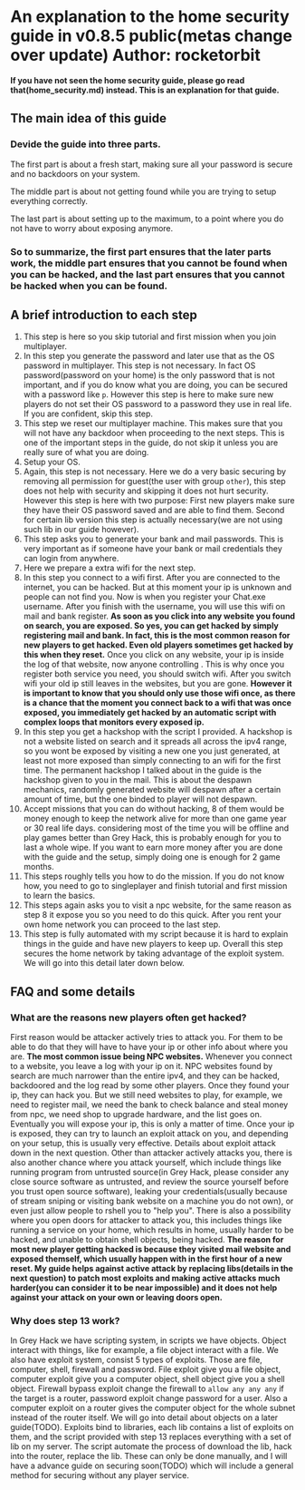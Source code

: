 # An explanation to the home security guide in v0.8.5 public(metas change over update) Author: rocketorbit

**If you have not seen the home security guide, please go read that(home_security.md) instead. This is an explanation for that guide.**

## The main idea of this guide

### Devide the guide into three parts.
The first part is about a fresh start, making sure all your password is secure and no backdoors on your system.

The middle part is about not getting found while you are trying to setup everything correctly.

The last part is about setting up to the maximum, to a point where you do not have to worry about exposing anymore.

### So to summarize, the first part ensures that the later parts work, the middle part ensures that you cannot be found when you can be hacked, and the last part ensures that you cannot be hacked when you can be found.

## A brief introduction to each step

1. This step is here so you skip tutorial and first mission when you join multiplayer.
2. In this step you generate the password and later use that as the OS password in multiplayer. This step is not necessary. In fact OS password(password on your home) is the only password that is not important, and if you do know what you are doing, you can be secured with a password like `p`. However this step is here to make sure new players do not set their OS password to a password they use in real life. If you are confident, skip this step.
3. This step we reset our multiplayer machine. This makes sure that you will not have any backdoor when proceeding to the next steps. This is one of the important steps in the guide, do not skip it unless you are really sure of what you are doing.
4. Setup your OS.
5. Again, this step is not necessary. Here we do a very basic securing by removing all permission for guest(the user with group `other`), this step does not help with security and skipping it does not hurt security. However this step is here with two purpose: First new players make sure they have their OS password saved and are able to find them. Second for certain lib version this step is actually necessary(we are not using such lib in our guide however).
6. This step asks you to generate your bank and mail passwords. This is very important as if someone have your bank or mail credentials they can login from anywhere.
7. Here we prepare a extra wifi for the next step.
8. In this step you connect to a wifi first. After you are connected to the internet, you can be hacked. But at this moment your ip is unknown and people can not find you. Now is when you register your Chat.exe username. After you finish with the username, you will use this wifi on mail and bank register. **As soon as you click into any website you found on search, you are exposed. So yes, you can get hacked by simply registering mail and bank. In fact, this is the most common reason for new players to get hacked. Even old players sometimes get hacked by this when they reset.** Once you click on any website, your ip is inside the log of that website, now anyone controlling . This is why once you register both service you need, you should switch wifi. After you switch wifi your old ip still leaves in the websites, but you are gone. **However it is important to know that you should only use those wifi once, as there is a chance that the moment you connect back to a wifi that was once exposed, you immediately get hacked by an automatic script with complex loops that monitors every exposed ip.**
9. In this step you get a hackshop with the script I provided. A hackshop is not a website listed on search and it spreads all across the ipv4 range, so you wont be exposed by visiting a new one you just generated, at least not more exposed than simply connecting to an wifi for the first time. The permanent hackshop I talked about in the guide is the hackshop given to you in the mail. This is about the despawn mechanics, randomly generated website will despawn after a certain amount of time, but the one binded to player will not despawn.
10. Accept missions that you can do without hacking, 8 of them would be money enough to keep the network alive for more than one game year or 30 real life days. considering most of the time you will be offline and play games better than Grey Hack, this is probably enough for you to last a whole wipe. If you want to earn more money after you are done with the guide and the setup, simply doing one is enough for 2 game months.
11. This steps roughly tells you how to do the mission. If you do not know how, you need to go to singleplayer and finish tutorial and first mission to learn the basics.
12. This steps again asks you to visit a npc website, for the same reason as step 8 it expose you so you need to do this quick. After you rent your own home network you can proceed to the last step.
13. This step is fully automated with my script because it is hard to explain things in the guide and have new players to keep up. Overall this step secures the home network by taking advantage of the exploit system. We will go into this detail later down below.

## FAQ and some details

### What are the reasons new players often get hacked?
First reason would be attacker actively tries to attack you. For them to be able to do that they will have to have your ip or other info about where you are. **The most common issue being NPC websites.** Whenever you connect to a website, you leave a log with your ip on it. NPC websites found by search are much narrower than the entire ipv4, and they can be hacked, backdoored and the log read by some other players. Once they found your ip, they can hack you. But we still need websites to play, for example, we need to register mail, we need the bank to check balance and steal money from npc, we need shop to upgrade hardware, and the list goes on. Eventually you will expose your ip, this is only a matter of time. Once your ip is exposed, they can try to launch an exploit attack on you, and depending on your setup, this is usually very effective. Details about exploit attack down in the next question. Other than attacker actively attacks you, there is also another chance where you attack yourself, which include things like running program from untrusted source(in Grey Hack, please consider any close source software as untrusted, and review the source yourself before you trust open source software), leaking your credentials(usually because of stream sniping or visiting bank website on a machine you do not own), or even just allow people to rshell you to "help you". There is also a possibility where you open doors for attacker to attack you, this includes things like running a service on your home, which results in home, usually harder to be hacked, and unable to obtain shell objects, being hacked. **The reason for most new player getting hacked is because they visited mail website and exposed themself, which usually happen with in the first hour of a new reset. My guide helps against active attack by replacing libs(details in the next question) to patch most exploits and making active attacks much harder(you can consider it to be near impossible) and it does not help against your attack on your own or leaving doors open.**

### Why does step 13 work?
In Grey Hack we have scripting system, in scripts we have objects. Object interact with things, like for example, a file object interact with a file. We also have exploit system, consist 5 types of exploits. Those are file, computer, shell, firewall and password. File exploit give you a file object, computer exploit give you a computer object, shell object give you a shell object. Firewall bypass exploit change the firewall to `allow any any any` if the target is a router, password exploit change password for a user. Also a computer exploit on a router gives the computer object for the whole subnet instead of the router itself. We will go into detail about objects on a later guide(TODO). Exploits bind to libraries, each lib contains a list of exploits on them, and the script provided with step 13 replaces everything with a set of lib on my server. The script automate the process of download the lib, hack into the router, replace the lib. These can only be done manually, and I will have a advance guide on securing soon(TODO) which will include a general method for securing without any player service.